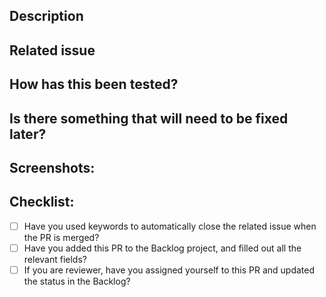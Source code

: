 <!-- PRs should only be opened for review when they are fully prepared; otherwise, consider creating a draft PR. -->

<!-- Provide a general summary of your changes in the Title above. -->

## Description
<!-- Describe your changes in detail. -->
<!-- Why is this change required? What problem does it solve? -->

## Related issue
<!-- If it fixes an open issue, please link to the issue here. -->
<!-- This project should only accept pull requests related to open issues. -->
<!-- If suggesting a new feature or change, please discuss it in an issue first. -->
<!-- If fixing a bug, there should be an issue describing it with steps to reproduce. -->
<!-- Use GitHub keywords to automatically close the issue when this PR is merged, like 'fixes', 'closes', 'resolves' etc. -->

## How has this been tested?
<!-- Please describe how you tested your changes. -->
<!-- Include details of your testing environment, and the tests you ran to. -->

## Is there something that will need to be fixed later?
<!-- If so, please describe it here. -->

## Screenshots:
<!-- If not applicable, remove this section. -->

## Checklist:
<!-- Go over all the following points, and put an `x` in all the boxes that apply. -->

* [ ] Have you used keywords to automatically close the related issue when the PR is merged?
* [ ] Have you added this PR to the Backlog project, and filled out all the relevant fields?
* [ ] If you are reviewer, have you assigned yourself to this PR and updated the status in the Backlog?

